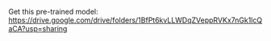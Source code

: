 Get this pre-trained model: https://drive.google.com/drive/folders/1BfPt6kvLLWDqZVeppRVKx7nGk1lcQaCA?usp=sharing
